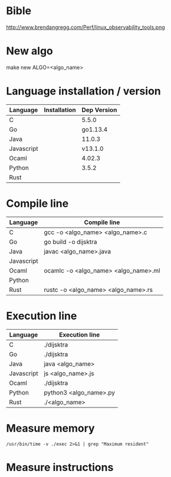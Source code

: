 # Bible
http://www.brendangregg.com/Perf/linux_observability_tools.png

# New algo
make new ALGO=<algo_name>

# Language installation / version

| Language | Installation | Dep Version
|---|---|---|
C | | 5.5.0
Go | | go1.13.4
Java | | 11.0.3
Javascript | | v13.1.0
Ocaml | | 4.02.3
Python | | 3.5.2
Rust | |

# Compile line

| Language | Compile line
|---|---|
C | gcc -o <algo_name> <algo_name>.c
Go | go build -o dijsktra
Java | javac <algo_name>.java
Javascript |
Ocaml | ocamlc -o <algo_name> <algo_name>.ml
Python |
Rust | rustc -o <algo_name> <algo_name>.rs

# Execution line

| Language | Execution line
|---|---|
C | ./dijsktra
Go | ./dijsktra
Java | java <algo_name>
Javascript | js <algo_name>.js
Ocaml | ./dijsktra
Python | python3 <algo_name>.py
Rust | ./<algo_name>

# Measure memory
`/usr/bin/time -v ./exec 2>&1 | grep "Maximum resident"`

# Measure instructions
